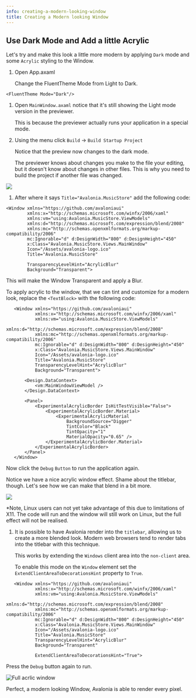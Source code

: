 ```yaml
---
info: creating-a-modern-looking-window
title: Creating a Modern looking Window
---
```


## Use Dark Mode and Add a little Acrylic <a id="use-dark-mode-and-add-a-little-acrylic"></a>

Let's try and make this look a little more modern by applying `Dark` mode and some `Acrylic` styling to the Window.

1. Open App.axaml

   Change the FluentTheme Mode from Light to Dark.

```markup
<FluentTheme Mode="Dark"/>
```

1. Open `MainWindow.axaml` notice that it's still showing the Light mode version in the previewer.

   This is because the previewer actually runs your application in a special mode.

2. Using the menu click `Build` → `Build Startup Project`

   Notice that the preview now changes to the dark mode.

   The previewer knows about changes you make to the file your editing, but it doesn't know about changes in other files. This is why you need to build the project if another file was changed.

  <div style={{textAlign: 'center'}}>
    <img src="/img/tutorials/music-store-app/creating-a-modern-looking-window/dark-mode-preview.png"/>
  </div>

1. After where it says `Title="Avalonia.MusicStore"` add the following code:

```markup
<Window xmlns="https://github.com/avaloniaui"
        xmlns:x="http://schemas.microsoft.com/winfx/2006/xaml"
        xmlns:vm="using:Avalonia.MusicStore.ViewModels"
        xmlns:d="http://schemas.microsoft.com/expression/blend/2008"
        xmlns:mc="http://schemas.openxmlformats.org/markup-compatibility/2006"
        mc:Ignorable="d" d:DesignWidth="800" d:DesignHeight="450"
        x:Class="Avalonia.MusicStore.Views.MainWindow"
        Icon="/Assets/avalonia-logo.ico"
        Title="Avalonia.MusicStore"

        TransparencyLevelHint="AcrylicBlur"
        Background="Transparent">
```

This will make the Window Transparent and apply a Blur.

To apply acrylic to the window, that we can tint and customize for a modern look, replace the `<TextBlock>` with the following code:

```markup
   <Window xmlns="https://github.com/avaloniaui"
           xmlns:x="http://schemas.microsoft.com/winfx/2006/xaml"
           xmlns:vm="using:Avalonia.MusicStore.ViewModels"
           xmlns:d="http://schemas.microsoft.com/expression/blend/2008"
           xmlns:mc="http://schemas.openxmlformats.org/markup-compatibility/2006"
           mc:Ignorable="d" d:DesignWidth="800" d:DesignHeight="450"
           x:Class="Avalonia.MusicStore.Views.MainWindow"
           Icon="/Assets/avalonia-logo.ico"
           Title="Avalonia.MusicStore"
           TransparencyLevelHint="AcrylicBlur"
           Background="Transparent">

       <Design.DataContext>
           <vm:MainWindowViewModel />
       </Design.DataContext>

       <Panel>
           <ExperimentalAcrylicBorder IsHitTestVisible="False">
               <ExperimentalAcrylicBorder.Material>
                   <ExperimentalAcrylicMaterial
                       BackgroundSource="Digger"
                       TintColor="Black"
                       TintOpacity="1"
                       MaterialOpacity="0.65" />
               </ExperimentalAcrylicBorder.Material>
           </ExperimentalAcrylicBorder>
       </Panel>
   </Window>
```

Now click the `Debug` `Button` to run the application again.

Notice we have a nice acrylic window effect. Shame about the titlebar, though. Let's see how we can make that blend in a bit more.

  <div style={{textAlign: 'center'}}>
    <img src="/img/tutorials/music-store-app/creating-a-modern-looking-window/acrylic-material.png"/>
  </div>

\*Note, Linux users can not yet take advantage of this due to limitations of X11. The code will run and the window will still work on Linux, but the full effect will not be realised.

1. It is possible to have Avalonia render into the `titlebar`, allowing us to create a more blended look. Modern web browsers tend to render tabs into the titlebar with this technique.

   This works by extending the `Windows` client area into the `non-client` area.

   To enable this mode on the `Window` element set the `ExtendClientAreaToDecorationsHint` property to `True`.

```markup
   <Window xmlns="https://github.com/avaloniaui"
           xmlns:x="http://schemas.microsoft.com/winfx/2006/xaml"
           xmlns:vm="using:Avalonia.MusicStore.ViewModels"
           xmlns:d="http://schemas.microsoft.com/expression/blend/2008"
           xmlns:mc="http://schemas.openxmlformats.org/markup-compatibility/2006"
           mc:Ignorable="d" d:DesignWidth="800" d:DesignHeight="450"
           x:Class="Avalonia.MusicStore.Views.MainWindow"
           Icon="/Assets/avalonia-logo.ico"
           Title="Avalonia.MusicStore"
           TransparencyLevelHint="AcrylicBlur"
           Background="Transparent"

           ExtendClientAreaToDecorationsHint="True">
```

Press the `Debug` button again to run.


  <div style={{textAlign: 'center'}}>
    <img src="/img/tutorials/music-store-app/creating-a-modern-looking-window/full-acrylic-window.png" alt="Full acrlic window" />
  </div>

Perfect, a modern looking Window, Avalonia is able to render every pixel.
